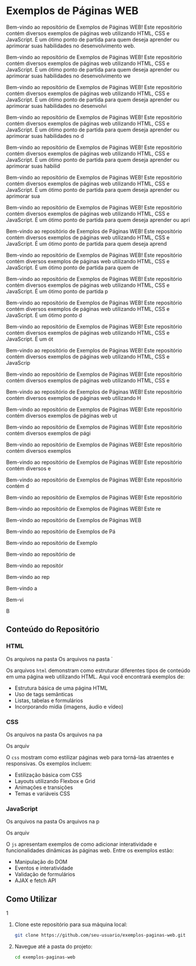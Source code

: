 # Exemplos de Páginas WEB

Bem-vindo ao repositório de Exemplos de Páginas WEB! Este repositório contém diversos exemplos de páginas web utilizando HTML, CSS e JavaScript. É um ótimo ponto de partida para quem deseja aprender ou aprimorar suas habilidades no desenvolvimento web.



Bem-vindo ao repositório de Exemplos de Páginas WEB! Este repositório contém diversos exemplos de páginas web utilizando HTML, CSS e JavaScript. É um ótimo ponto de partida para quem deseja aprender ou aprimorar suas habilidades no desenvolvimento we


Bem-vindo ao repositório de Exemplos de Páginas WEB! Este repositório contém diversos exemplos de páginas web utilizando HTML, CSS e JavaScript. É um ótimo ponto de partida para quem deseja aprender ou aprimorar suas habilidades no desenvolvi


Bem-vindo ao repositório de Exemplos de Páginas WEB! Este repositório contém diversos exemplos de páginas web utilizando HTML, CSS e JavaScript. É um ótimo ponto de partida para quem deseja aprender ou aprimorar suas habilidades no d


Bem-vindo ao repositório de Exemplos de Páginas WEB! Este repositório contém diversos exemplos de páginas web utilizando HTML, CSS e JavaScript. É um ótimo ponto de partida para quem deseja aprender ou aprimorar suas habilid


Bem-vindo ao repositório de Exemplos de Páginas WEB! Este repositório contém diversos exemplos de páginas web utilizando HTML, CSS e JavaScript. É um ótimo ponto de partida para quem deseja aprender ou aprimorar sua


Bem-vindo ao repositório de Exemplos de Páginas WEB! Este repositório contém diversos exemplos de páginas web utilizando HTML, CSS e JavaScript. É um ótimo ponto de partida para quem deseja aprender ou apri


Bem-vindo ao repositório de Exemplos de Páginas WEB! Este repositório contém diversos exemplos de páginas web utilizando HTML, CSS e JavaScript. É um ótimo ponto de partida para quem deseja aprend


Bem-vindo ao repositório de Exemplos de Páginas WEB! Este repositório contém diversos exemplos de páginas web utilizando HTML, CSS e JavaScript. É um ótimo ponto de partida para quem de


Bem-vindo ao repositório de Exemplos de Páginas WEB! Este repositório contém diversos exemplos de páginas web utilizando HTML, CSS e JavaScript. É um ótimo ponto de partida p


Bem-vindo ao repositório de Exemplos de Páginas WEB! Este repositório contém diversos exemplos de páginas web utilizando HTML, CSS e JavaScript. É um ótimo ponto d


Bem-vindo ao repositório de Exemplos de Páginas WEB! Este repositório contém diversos exemplos de páginas web utilizando HTML, CSS e JavaScript. É um ót


Bem-vindo ao repositório de Exemplos de Páginas WEB! Este repositório contém diversos exemplos de páginas web utilizando HTML, CSS e JavaScrip


Bem-vindo ao repositório de Exemplos de Páginas WEB! Este repositório contém diversos exemplos de páginas web utilizando HTML, CSS e


Bem-vindo ao repositório de Exemplos de Páginas WEB! Este repositório contém diversos exemplos de páginas web utilizando H


Bem-vindo ao repositório de Exemplos de Páginas WEB! Este repositório contém diversos exemplos de páginas web ut


Bem-vindo ao repositório de Exemplos de Páginas WEB! Este repositório contém diversos exemplos de pági


Bem-vindo ao repositório de Exemplos de Páginas WEB! Este repositório contém diversos exemplos 


Bem-vindo ao repositório de Exemplos de Páginas WEB! Este repositório contém diversos e


Bem-vindo ao repositório de Exemplos de Páginas WEB! Este repositório contém d


Bem-vindo ao repositório de Exemplos de Páginas WEB! Este repositório


Bem-vindo ao repositório de Exemplos de Páginas WEB! Este re


Bem-vindo ao repositório de Exemplos de Páginas WEB


Bem-vindo ao repositório de Exemplos de Pá


Bem-vindo ao repositório de Exemplo


Bem-vindo ao repositório de 


Bem-vindo ao repositór


Bem-vindo ao rep


Bem-vindo a


Bem-vi


B
## Conteúdo do Repositório

### HTML
Os arquivos na pasta 
Os arquivos na pasta `

Os arquivos
`html` demonstram como estruturar diferentes tipos de conteúdo em uma página web utilizando HTML. Aqui você encontrará exemplos de:

- Estrutura básica de uma página HTML
- Uso de tags semânticas
- Listas, tabelas e formulários
- Incorporando mídia (imagens, áudio e vídeo)

### CSS
Os arquivos na pasta 
Os arquivos na pa

Os arquiv

O
`css` mostram como estilizar páginas web para torná-las atraentes e responsivas. Os exemplos incluem:

- Estilização básica com CSS
- Layouts utilizando Flexbox e Grid
- Animações e transições
- Temas e variáveis CSS

### JavaScript
Os arquivos na pasta 
Os arquivos na p

Os arquiv

O
`js` apresentam exemplos de como adicionar interatividade e funcionalidades dinâmicas às páginas web. Entre os exemplos estão:

- Manipulação do DOM
- Eventos e interatividade
- Validação de formulários
- AJAX e fetch API

## Como Utilizar



1
1. Clone este repositório para sua máquina local:

 
    ```bash
    git clone https://github.com/seu-usuario/exemplos-paginas-web.git
    ```

2. Navegue até a pasta do projeto:

   
    ```bash
    cd exemplos-paginas-web
    ```
